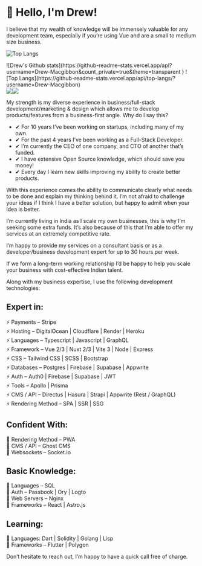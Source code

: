# 👋 Hello, I'm Drew! 

I believe that my wealth of knowledge will be immensely valuable for any development team, especially if you’re using Vue and are a small to medium size business.

 ![Top Langs](https://github-readme-stats.vercel.app/api/top-langs/?username=Drew-Macgibbon)

<div style="display: flex; flex-direction: row;">
 ![Drew's Github stats](https://github-readme-stats.vercel.app/api?username=Drew-Macgibbon&count_private=true&theme=transparent )
 ![Top Langs](https://github-readme-stats.vercel.app/api/top-langs/?username=Drew-Macgibbon)
</div>

<div align="center">
  <div style="display: flex;">
    <img
         src="https://github-readme-stats.vercel.app/api/top-langs/?username=Drew-Macgibbon&layout=compact&show_icons=true&title_color=ffffff&icon_color=34abeb&text_color=daf7dc&bg_color=151515"
         style="vertical-align: top;"
       />
    <img src="https://github-readme-stats.vercel.app/api?username=Drew-Macgibbon&show_icons=true&title_color=ffffff&icon_color=34abeb&text_color=daf7dc&bg_color=151515" />
  </div>
</div>


My strength is my diverse experience in business/full-stack development/marketing & design which allows me to develop products/features from a business-first angle. Why do I say this?

- ✔ For 10 years I’ve been working on startups, including many of my own.
- ✔ For the past 4 years I’ve been working as a Full-Stack Developer.
- ✔ I’m currently the CEO of one company, and CTO of another that’s funded.
- ✔ I have extensive Open Source knowledge, which should save you money!
- ✔ Every day I learn new skills improving my ability to create better products. 
 
With this experience comes the ability to communicate clearly what needs to be done and explain my thinking behind it. I’m not afraid to challenge your ideas if I think I have a better solution, but happy to admit when your idea is better.

I’m currently living in India as I scale my own businesses, this is why I’m seeking some extra funds. It’s also because of this that I’m able to offer my services at an extremely competitive rate.

I’m happy to provide my services on a consultant basis or as a developer/business development expert for up to 30 hours per week.

If we form a long-term working relationship I’d be happy to help you scale your business with cost-effective Indian talent. 

Along with my business expertise, I use the following development technologies:

## Expert in:

⚡ Payments – Stripe  
⚡ Hosting – DigitalOcean | Cloudflare | Render | Heroku  
⚡ Languages – Typescript | Javascript | GraphQL  
⚡ Framework – Vue 2/3 | Nuxt 2/3 | Vite 3 | Node | Express  
⚡ CSS – Tailwind CSS | SCSS | Bootstrap  
⚡ Databases – Postgres | Firebase | Supabase | Appwrite  
⚡ Auth – Auth0 | Firebase | Supabase | JWT  
⚡ Tools – Apollo | Prisma  
⚡ CMS / API – Directus | Hasura | Strapi | Appwrite (Rest / GraphQL)  
⚡ Rendering Method  – SPA | SSR | SSG  

## Confident With:

🐎 Rendering Method  – PWA  
🐎 CMS / API – Ghost CMS  
🐎 Websockets – Socket.io  

## Basic Knowledge:

🐌 Languages – SQL  
🐌 Auth – Passbook | Ory | Logto  
🐌 Web Servers – Nginx  
🐌 Frameworks – React | Astro.js  

## Learning:

📖 Languages: Dart  | Solidity | Golang | Lisp  
📖 Frameworks – Flutter | Polygon  

Don’t hesitate to reach out, I’m happy to have a quick call free of charge.


<!--
**Drew-Macgibbon/Drew-MacGibbon** is a ✨ _special_ ✨ repository because its `README.md` (this file) appears on your GitHub profile.

Here are some ideas to get you started:

- 👯 I’m looking to collaborate on ...
- 🤔 I’m looking for help with ...
- 💬 Ask me about ...
- 📫 How to reach me: ...
- 😄 Pronouns: ...
- ⚡ Fun fact: ...
-->
